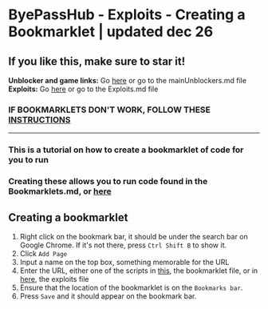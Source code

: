 # ByePassHub - Exploits - Creating a Bookmarklet | updated dec 26
## If you like this, make sure to star it!
**Unblocker and game links:** Go [here](https://github.com/wea-f/ByePassHub/blob/main/mainUnblockers.md) or go to the mainUnblockers.md file <br>
**Exploits:** Go [here](https://github.com/wea-f/ByePassHub/blob/main/Exploits.md) or go to the Exploits.md file  <br>
### IF BOOKMARKLETS DON'T WORK, FOLLOW THESE [INSTRUCTIONS](https://github.com/wea-f/ByePassHub/blob/bookmarklets/Exploits/Downgrading.md)
---
### This is a tutorial on how to create a bookmarklet of code for you to run
### Creating these allows you to run code found in the Bookmarklets.md, or [here]()
## Creating a bookmarklet
1. Right click on the bookmark bar, it should be under the search bar on Google Chrome. If it's not there, press `Ctrl Shift B` to show it.
2. Click `Add Page`
3. Input a name on the top box, something memorable for the URL
4. Enter the URL, either one of the scripts in [this](), the bookmarklet file, or in [here](), the exploits file
5. Ensure that the location of the bookmarklet is on the `Bookmarks bar`.
6. Press `Save` and it should appear on the bookmark bar.
